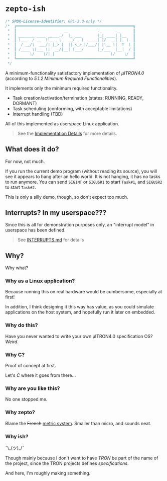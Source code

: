 `zepto-ish`
===========

```c
/* SPDX-License-Identifier: GPL-3.0-only */
/*  ╔════════════════════════════════════════════════════╗
 *  ║                     __             ._      ._      ║
 *  ║ _______ ____ _____./  |_ ___       |_| ____| |__   ║
 *  ║ \___  / __  \\___ \_  __/ _ \  ____| |/  __| |  \  ║
 *  ║  / __/\  ___/| |_> |  || <_> |/___/| |\__ \|  Y  \ ║
 *  ║ /____ \\___ \|  __/|__| \___/      |_/___  |__|  / ║
 *  ║      \/    \/|_|                         \/    \/  ║
 *  ╚════════════════════════════════════════════════════╝
 */
```

A minimum-functionality satisfactory implementation of *µITRON4.0* (according to *5.1.2 Minimum Required Functionalities*).

It implements only the minimum required functionality.

 - Task creation/activation/termination (states: RUNNING, READY, DORMANT)
 - Task scheduling (conforming, with acceptable limitations)
 - Interrupt handling (TBD)

All of this implemented as userspace Linux application.

> See the [Implementation Details](DETAILS.md) for more details.


## What does it do?

For now, not much.

If you run the current demo program (without reading its source), you will see it appears to hang after an hello world.
It is not hanging, it has no tasks to run anymore.
You can send `SIGINT` or `SIGUSR1` to start `Task#1`, and `SIGUSR2` to start `Task#2`.

This is only a silly demo, though, so don't expect too much.


## Interrupts? In my userspace???

Since this is all for demonstration purposes only, an "interrupt model" in userspace has been defined.

> See [INTERRUPTS.md](INTERRUPTS.md) for details


## Why?

Why what?


### Why as a Linux application?

Because running this on real hardware would be cumbersome, especially at first!

In addition, I think designing it this way has value, as you could simulate applications on the host system, and hopefully run it later on embedded.


### Why do this?

Have you never wanted to write your own µITRON4.0 specification OS?
*Weird*.


### Why C?

Proof of concept at first.

Let's *C* where it goes from there...


### Why are you like this?

No one stopped me.


### Why zepto?

Blame the <del>French</del> [metric system](https://en.wikipedia.org/wiki/Metric_prefix#List_of_SI_prefixes).
Smaller than micro, and sounds neat.


### Why ish?

¯\\\_(ツ)\_/¯

Though mainly because I don't want to have *TRON* be part of the name of the project, since the TRON projects defines *specifications*.

And here, I'm roughly making something.
